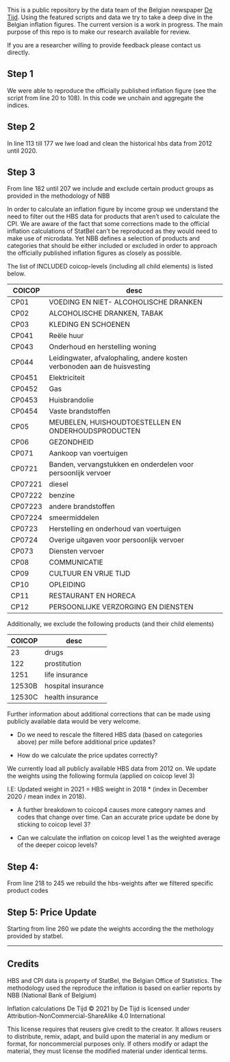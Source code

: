 
This is a public repository by the data team of the Belgian newspaper [De Tijd](https://www.tijd.be). Using the featured scripts and data we try to take a deep dive in the Belgian inflation figures. The current version is a work in progress. The main purpose of this repo is to make our research available for review. 

If you are a researcher willing to provide feedback please contact us directly.

## Step 1

We were able to reproduce the officially published inflation figure (see the script from line 20 to 108). In this code we unchain and aggregate the indices. 


## Step 2
In line 113 till 177 we lwe load and clean the historical hbs data from 2012 until 2020. 


## Step 3
From line 182 until 207 we include and exclude certain product groups as provided in the methodology of NBB

In order to calculate an inflation figure by income group we understand the need to filter out the HBS data for products that aren’t used to calculate the CPI. We are aware of the fact that some corrections made to the official inflation calculations of StatBel can’t be reproduced as they would need to make use of microdata. Yet NBB defines a selection of products and categories that should be either included or excluded in order to approach the officially published inflation figures as closely as possible.

The list of INCLUDED coicop-levels (including all child elements) is listed below.


| COICOP  | desc                                                                     |
|---------|--------------------------------------------------------------------------|
| CP01    | VOEDING EN NIET- ALCOHOLISCHE DRANKEN                                    |
| CP02    | ALCOHOLISCHE DRANKEN, TABAK                                              |
| CP03    | KLEDING EN SCHOENEN                                                      |
| CP041   | Reële huur                                                               |
| CP043   | Onderhoud en herstelling woning                                          |
| CP044   | Leidingwater, afvalophaling, andere kosten verbonoden aan de huisvesting |
| CP0451  | Elektriciteit                                                            |
| CP0452  | Gas                                                                      |
| CP0453  | Huisbrandolie                                                            |
| CP0454  | Vaste brandstoffen                                                       |
| CP05    | MEUBELEN, HUISHOUDTOESTELLEN EN ONDERHOUDSPRODUCTEN                      |
| CP06    | GEZONDHEID                                                               |
| CP071   | Aankoop van voertuigen                                                   |
| CP0721  | Banden, vervangstukken en onderdelen voor persoonlijk vervoer            |
| CP07221 | diesel                                                                   |
| CP07222 | benzine                                                                  |
| CP07223 | andere brandstoffen                                                      |
| CP07224 | smeermiddelen                                                            |
| CP0723  | Herstelling en onderhoud van voertuigen                                  |
| CP0724  | Overige uitgaven voor persoonlijk vervoer                                |
| CP073   | Diensten vervoer                                                         |
| CP08    | COMMUNICATIE                                                             |
| CP09    | CULTUUR EN VRIJE TIJD                                                    |
| CP10    | OPLEIDING                                                                |
| CP11    | RESTAURANT EN HORECA                                                     |
| CP12    | PERSOONLIJKE VERZORGING EN DIENSTEN                                      |

Additionally, we exclude the following products (and their child elements)

| COICOP | desc               |
|--------|--------------------|
|     23 | drugs              |
|    122 | prostitution       |
|   1251 | life insurance     |
| 12530B | hospital insurance |
| 12530C | health insurance   |

Further information about additional corrections that can be made using publicly available data would be very welcome.

* Do we need to rescale the filtered HBS data (based on categories above) per mille before additional price updates?

* How do we calculate the price updates correctly? 

We currently load all publicly available HBS data from 2012 on. We update the weights using the following formula (applied on coicop level 3)

I.E: Updated weight in 2021 = HBS weight in 2018 * (index in December 2020 / mean index in 2018). 

* A further breakdown to coicop4 causes more category names and codes that change over time. Can an accurate price update be done by sticking to coicop level 3?

* Can we calculate the inflation on coicop level 1 as the weighted average of the deeper coicop levels?

## Step 4: 

From line 218 to 245 we rebuild the hbs-weights after we filtered specific product codes

## Step 5: Price Update

Starting from line 260 we pdate the weights according the the methology provided by statbel. 




-------

## Credits

HBS and CPI data is property of StatBel, the Belgian Office of Statistics. The methodology used the reproduce the inflation is based on earlier reports by NBB (National Bank of Belgium)

Inflation calculations De Tijd © 2021 by De Tijd is licensed under Attribution-NonCommercial-ShareAlike 4.0 International

This license requires that reusers give credit to the creator. It allows reusers to distribute, remix, adapt, and build upon the material in any medium or format, for noncommercial purposes only. If others modify or adapt the material, they must license the modified material under identical terms.
